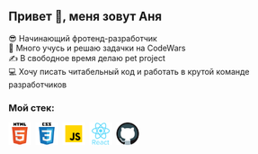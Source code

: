 ## Привет &#128075;, меня зовут Аня
	
&#128526; Начинающий фротенд-разработчик  
&#127919; Много учусь и решаю задачки на CodeWars  
&#9997; В свободное время делаю pet project  
&#128187; Хочу писать читабельный код и работать в крутой команде разработчиков

### Мой стек:

<img src="images/html.svg" title="html" alt="html" width="40" height="40"/>&nbsp;
<img src="images/css.svg" title="CSS" alt="CSS" width="40" height="40"/>&nbsp;
<img src="images/javascript.svg" title="javascript" alt="javascript" width="40" height="40"/>&nbsp;
<img src="images/react.svg" title="react" alt="react" width="40" height="40"/>&nbsp;
<img src="images/github.svg" title="git" alt="git" width="40" height="40"/>&nbsp;
<!--<img src="images/sass.svg" title="sass" alt="sass" width="40" height="40"/>&nbsp;-->


<!--<a href= "https://www.instagram.com/">
<img src="images/telegram.svg" title="telegram" alt="telegram" width="20" height="20"/>
</a>&nbsp;
<a href= "https://www.instagram.com/">
<img src="images/Whatsapp.svg" title="Whatsapp" alt="Whatsapp" width="20" height="20"/>
</a>&nbsp;
<a href= "https://www.instagram.com/">
<img src="images/instagram.svg" title="instagram" alt="instagram" width="20" height="20"/>
</a>-->